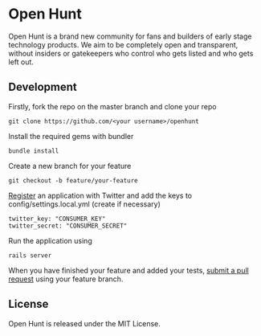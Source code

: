# Open Hunt

Open Hunt is a brand new community for fans and builders of early stage technology products. We aim to be completely open and transparent, without insiders or gatekeepers who control who gets listed and who gets left out.

## Development

Firstly, fork the repo on the master branch and clone your repo

`git clone https://github.com/<your username>/openhunt`

Install the required gems with bundler

`bundle install`

Create a new branch for your feature

`git checkout -b feature/your-feature`

[Register](https://apps.twitter.com/) an application with Twitter and add the keys to config/settings.local.yml (create if necessary)

```
twitter_key: "CONSUMER_KEY"
twitter_secret: "CONSUMER_SECRET"
```

Run the application using

`rails server`

When you have finished your feature and added your tests, [submit a pull request](https://github.com/OpenHunting/openhunt/compare) using your feature branch.

## License

Open Hunt is released under the MIT License.
